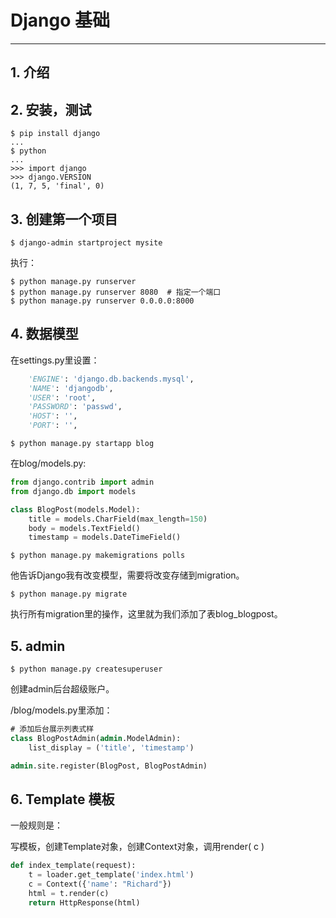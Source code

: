 # Django 基础
---

## 1. 介绍


## 2. 安装，测试

	$ pip install django
	...
	$ python
	...
	>>> import django
	>>> django.VERSION
	(1, 7, 5, 'final', 0)	


## 3. 创建第一个项目

	$ django-admin startproject mysite

执行：

	$ python manage.py runserver
	$ python manage.py runserver 8080  # 指定一个端口
	$ python manage.py runserver 0.0.0.0:8000


## 4. 数据模型

在settings.py里设置：

```python
	'ENGINE': 'django.db.backends.mysql',
	'NAME': 'djangodb',
	'USER': 'root',
	'PASSWORD': 'passwd',
	'HOST': '',
	'PORT': '',
```

	$ python manage.py startapp blog

在blog/models.py:

```python
from django.contrib import admin
from django.db import models

class BlogPost(models.Model):
    title = models.CharField(max_length=150)
    body = models.TextField()
    timestamp = models.DateTimeField()
```

	$ python manage.py makemigrations polls

他告诉Django我有改变模型，需要将改变存储到migration。

	$ python manage.py migrate

执行所有migration里的操作，这里就为我们添加了表blog_blogpost。


## 5. admin

	$ python manage.py createsuperuser

创建admin后台超级账户。

/blog/models.py里添加：

```sql
# 添加后台展示列表式样
class BlogPostAdmin(admin.ModelAdmin):
    list_display = ('title', 'timestamp')

admin.site.register(BlogPost, BlogPostAdmin)
```


## 6. Template 模板

一般规则是：

写模板，创建Template对象，创建Context对象，调用render( c )
```python
def index_template(request):
    t = loader.get_template('index.html')
    c = Context({'name': "Richard"})
    html = t.render(c)
    return HttpResponse(html)
```


